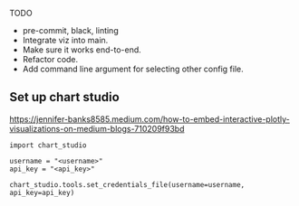 TODO

* pre-commit, black, linting
* Integrate viz into main.
* Make sure it works end-to-end.
* Refactor code.
* Add command line argument for selecting other config file.

## Set up chart studio

https://jennifer-banks8585.medium.com/how-to-embed-interactive-plotly-visualizations-on-medium-blogs-710209f93bd


```
import chart_studio

username = "<username>"
api_key = "<api_key>"

chart_studio.tools.set_credentials_file(username=username, api_key=api_key)
```